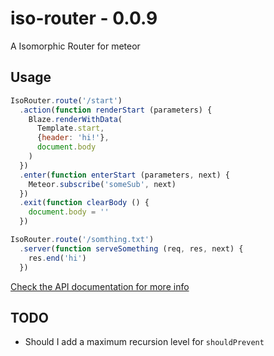 # iso-router - 0.0.9
A Isomorphic Router for meteor

## Usage

```js
IsoRouter.route('/start')
  .action(function renderStart (parameters) {
    Blaze.renderWithData(
      Template.start,
      {header: 'hi!'},
      document.body
    )
  })
  .enter(function enterStart (parameters, next) {
    Meteor.subscribe('someSub', next)
  })
  .exit(function clearBody () {
    document.body = ''
  })

IsoRouter.route('/somthing.txt')
  .server(function serveSomething (req, res, next) {
    res.end('hi')
  })
```

[Check the API documentation for more info](https://github.com/Kriegslustig/meteor-iso-router/blob/master/DOCS.md)

## TODO
* Should I add a maximum recursion level for `shouldPrevent`

